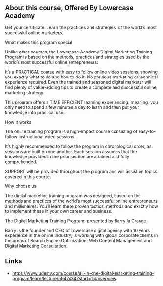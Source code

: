 ## About this course, Offered By Lowercase Academy
Get your certificate. Learn the practices and strategies, of the world’s most successful online marketers.

What makes this program special

Unlike other courses, the Lowercase Academy Digital Marketing Training Program is based on the methods, practices and strategies used by the world’s most successful online entrepreneurs.

It’s a PRACTICAL course with easy to follow online video sessions, showing you exactly what to do and how to do it. No previous marketing or technical experience required. Even the trained and seasoned digital marketer will find plenty of value-adding tips to create a complete and successful online marketing strategy.

This program offers a TIME EFFICIENT learning experiencing, meaning, you only need to spend a few minutes a day to learn and then put your knowledge into practical use.

How it works

The online training program is a high-impact course consisting of easy-to-follow instructional video sessions.

It’s highly recommended to follow the program in chronological order, as sessions are built on one another. Each session assumes that the knowledge provided in the prior section are attained and fully comprehended.

SUPPORT will be provided throughout the program and will assist on topics covered in this course.



Why choose us

The digital marketing training program was designed, based on the methods and practices of the world’s most successful online entrepreneurs and millionaires. You’ll learn these proven tactics, methods and exactly how to implement these in your own career and business.

The Digital Marketing Training Program: presented by Barry la Grange

Barry is the founder and CEO of Lowercase digital agency with 10 years experience in the online industry; is working with global corporate clients in the areas of Search Engine Optimization; Web Content Management and Digital Marketing Consultation.

## Links
- https://www.udemy.com/course/all-in-one-digital-marketing-training-program/learn/lecture/5947434?start=15#overview
